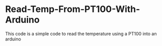 # Read-Temp-From-PT100-With-Arduino
This code is a simple code to read the temperature using a PT100 into an arduino
